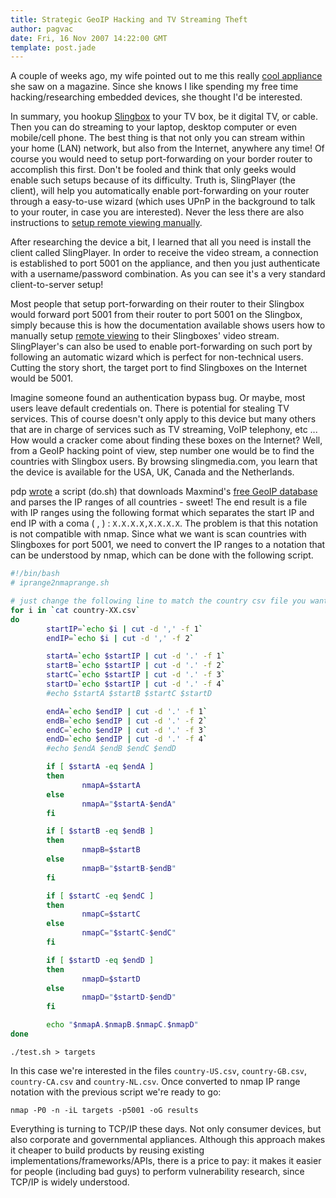 ```yaml
---
title: Strategic GeoIP Hacking and TV Streaming Theft
author: pagvac
date: Fri, 16 Nov 2007 14:22:00 GMT
template: post.jade
---
```


A couple of weeks ago, my wife pointed out to me this really [cool appliance](http://www.cnettv.com/9742-1_53-27769.html) she saw on a magazine. Since she knows I like spending my free time hacking/researching embedded devices, she thought I'd be interested.

In summary, you hookup [Slingbox](http://www.slingmedia.com/go/slingbox) to your TV box, be it digital TV, or cable. Then you can do streaming to your laptop, desktop computer or even mobile/cell phone. The best thing is that not only you can stream within your home (LAN) network, but also from the Internet, anywhere any time! Of course you would need to setup port-forwarding on your border router to accomplish this first. Don't be fooled and think that only geeks would enable such setups because of its difficulty. Truth is, SlingPlayer (the client), will help you automatically enable port-forwarding on your router through a easy-to-use wizard (which uses UPnP in the background to talk to your router, in case you are interested). Never the less there are also instructions to [setup remote viewing manually](http://support.slingmedia.com/page/remote-viewing-tutorials).

After researching the device a bit, I learned that all you need is install the client called SlingPlayer. In order to receive the video stream, a connection is established to port 5001 on the appliance, and then you just authenticate with a username/password combination. As you can see it's a very standard client-to-server setup!

Most people that setup port-forwarding on their router to their Slingbox would forward port 5001 from their router to port 5001 on the Slingbox, simply because this is how the documentation available shows users how to manually setup [remote viewing](http://support.slingmedia.com/go/remote-viewing) to their Slingboxes' video stream. SlingPlayer's can also be used to enable port-forwarding on such port by following an automatic wizard which is perfect for non-technical users. Cutting the story short, the target port to find Slingboxes on the Internet would be 5001.

Imagine someone found an authentication bypass bug. Or maybe, most users leave default credentials on. There is potential for stealing TV services. This of course doesn't only apply to this device but many others that are in charge of services such as TV streaming, VoIP telephony, etc ... How would a cracker come about finding these boxes on the Internet? Well, from a GeoIP hacking point of view, step number one would be to find the countries with Slingbox users. By browsing slingmedia.com, you learn that the device is available for the USA, UK, Canada and the Netherlands.

pdp [wrote](/blog/strategic-hacking-geoip) a script (do.sh) that downloads Maxmind's [free GeoIP database](http://www.maxmind.com/download/geoip/database/http://www.maxmind.com/download/geoip/database/) and parses the IP ranges of all countries - sweet! The end result is a file with IP ranges using the following format which separates the start IP and end IP with a coma ( , ) : `X.X.X.X,X.X.X.X`. The problem is that this notation is not compatible with nmap. Since what we want is scan countries with Slingboxes for port 5001, we need to convert the IP ranges to a notation that can be understood by nmap, which can be done with the following script.

```bash
#!/bin/bash
# iprange2nmaprange.sh

# just change the following line to match the country csv file you want to convert
for i in `cat country-XX.csv`
do
        startIP=`echo $i | cut -d ',' -f 1`
        endIP=`echo $i | cut -d ',' -f 2`

        startA=`echo $startIP | cut -d '.' -f 1`
        startB=`echo $startIP | cut -d '.' -f 2`
        startC=`echo $startIP | cut -d '.' -f 3`
        startD=`echo $startIP | cut -d '.' -f 4`
        #echo $startA $startB $startC $startD

        endA=`echo $endIP | cut -d '.' -f 1`
        endB=`echo $endIP | cut -d '.' -f 2`
        endC=`echo $endIP | cut -d '.' -f 3`
        endD=`echo $endIP | cut -d '.' -f 4`
        #echo $endA $endB $endC $endD

        if [ $startA -eq $endA ]
        then
                nmapA=$startA
        else
                nmapA="$startA-$endA"
        fi

        if [ $startB -eq $endB ]
        then
                nmapB=$startB
        else
                nmapB="$startB-$endB"
        fi

        if [ $startC -eq $endC ]
        then
                nmapC=$startC
        else
                nmapC="$startC-$endC"
        fi

        if [ $startD -eq $endD ]
        then
                nmapD=$startD
        else
                nmapD="$startD-$endD"
        fi

        echo "$nmapA.$nmapB.$nmapC.$nmapD"
done
```

	./test.sh > targets

In this case we're interested in the files `country-US.csv`, `country-GB.csv`, `country-CA.csv` and `country-NL.csv`. Once converted to nmap IP range notation with the previous script we're ready to go:

	nmap -P0 -n -iL targets -p5001 -oG results

Everything is turning to TCP/IP these days. Not only consumer devices, but also corporate and governmental appliances. Although this approach makes it cheaper to build products by reusing existing implementations/frameworks/APIs, there is a price to pay: it makes it easier for people (including bad guys) to perform vulnerability research, since TCP/IP is widely understood.
